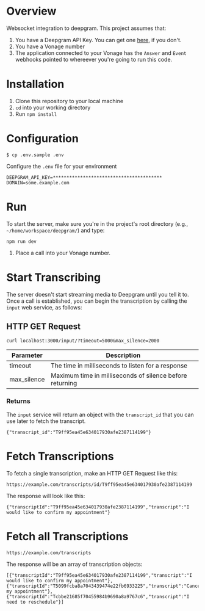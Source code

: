 # Overview
Websocket integration to deepgram. This project assumes that:
   1. You have a Deepgram API Key. You can get one [here](https://developers.deepgram.com/), if you don't.
   1. You have a Vonage number
   1. The application connected to your Vonage has the `Answer` and `Event` webhooks pointed to whereever you're going to run this code.


# Installation
1. Clone this repository to your local machine
1. `cd` into your working directory
1. Run `npm install`

# Configuration

```
$ cp .env.sample .env
```

Configure the `.env` file for your environment

```
DEEPGRAM_API_KEY=****************************************
DOMAIN=some.example.com
```

# Run
To start the server, make sure you're in the project's root directory (e.g., `~/home/workspace/deepgram/`) and type:

```
npm run dev
```

1. Place a call into your Vonage number. 

# Start Transcribing

The server doesn't start streaming media to Deepgram until you tell it to. Once a call is established, you can begin the transcription by calling the `input` web service, as follows:

## HTTP GET Request

``` 
curl localhost:3000/input/?timeout=5000&max_silence=2000
```

Parameter | Description
--- | --- |
timeout|The time in milliseconds to listen for a response
max_silence | Maximum time in milliseconds of silence before returning

### Returns
The `input` service will return an object with the `transcript_id` that you can use later to fetch the transcript.

```
{"transcript_id":"T9ff95ea45e634017930afe2387114199"}
```

# Fetch Transcriptions

To fetch a single transcription, make an HTTP GET Request like this:

```
https://example.com/transcripts/id/T9ff95ea45e634017930afe2387114199
```

The response will look like this:
```
{"transcriptId":"T9ff95ea45e634017930afe2387114199","transcript":"I would like to confirm my appointment"}
```

# Fetch all Transcriptions

```
https://example.com/transcripts
```

The response will be an array of transcription objects:

```
[{"transcriptId":"T9ff95ea45e634017930afe2387114199","transcript":"I would like to confirm my appointment"}, {"transcriptId":"T5099fcba8a7043439474e22fb6933225","transcript":"Cancel my appointment"},
{"transcriptId":"Tcbbe21685f70455984b9690a8a9767c6","transcript":"I need to reschedule"}]

```





